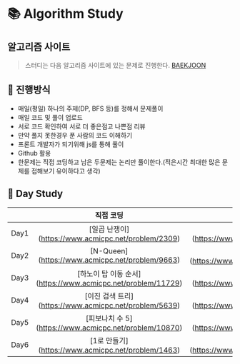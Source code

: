 # :books: Algorithm Study


## 알고리즘 사이트
> 스터디는 다음 알고리즘 사이트에 있는 문제로 진행한다.
[BAEKJOON](https://www.acmicpc.net/)

## :ledger: 진행방식

- 매일(평일) 하나의 주제(DP, BFS 등)를 정해서 문제풀이
- 매일 코드 및 풀이 업로드
- 서로 코드 확인하여 서로 더 좋은점고 나쁜점 리뷰
- 만약 풀지 못한경우 푼 사람의 코드 이해하기
- 프론트 개발자가 되기위해 js를 통해 풀이
- Github 활용
- 한문제는 직접 코딩하고 남은 두문제는 논리만 풀이한다.(적은시간 최대한 많은 문제를 접해보기 유이하다고 생각)

## :green_book: Day Study
|     |     직접 코딩     |    브레인 스토밍 1   |    브레인 스토밍 2   |
| --- | :---------------: | :---------------: | :---------------: |
| Day1 | [일곱 난쟁이] (https://www.acmicpc.net/problem/2309) | [괄호] (https://www.acmicpc.net/problem/9012) | [그룹 단어 체커] (https://www.acmicpc.net/problem/1316) |
| Day2 | [N-Queen] (https://www.acmicpc.net/problem/9663) | [덱] (https://www.acmicpc.net/problem/10866) | [로봇 청소기] (https://www.acmicpc.net/problem/14503) |
| Day3 | [하노이 탑 이동 순서] (https://www.acmicpc.net/problem/11729) | [트리 순회] (https://www.acmicpc.net/problem/1991) | [달팽이] (https://www.acmicpc.net/problem/1013) |
| Day4 | [이진 검색 트리] (https://www.acmicpc.net/problem/5639) | [블랙잭] (https://www.acmicpc.net/problem/2798) | [분산처리] (https://www.acmicpc.net/problem/1009) |
| Day5 | [피보나치 수 5] (https://www.acmicpc.net/problem/10870) | [프린터 큐] (https://www.acmicpc.net/problem/1966) | [AC] (https://www.acmicpc.net/problem/5430) |
| Day6 | [1로 만들기] (https://www.acmicpc.net/problem/1463) | [2xn 타일링] (https://www.acmicpc.net/problem/11726) | [2xn 타일링2] (https://www.acmicpc.net/problem/11727) |

